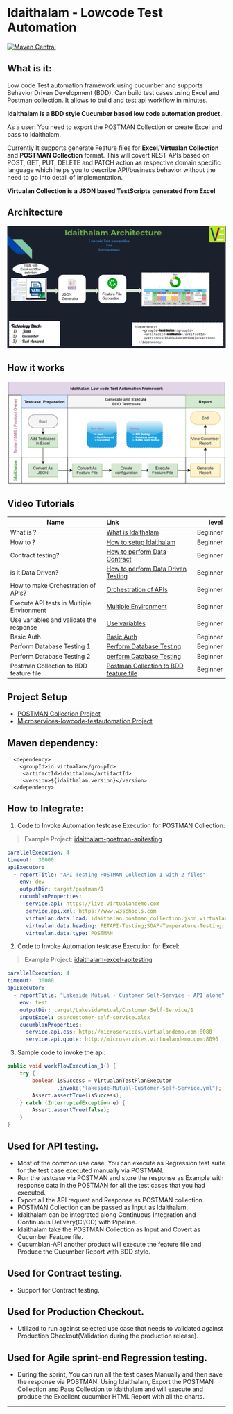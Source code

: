 # Idaithalam - Lowcode Test Automation

[![Maven Central](https://img.shields.io/maven-central/v/io.virtualan/idaithalam.svg?label=Maven%20Central)](https://search.maven.org/search?q=g:%22io.virtualan%22%20AND%20a:%22idaithalam%22) 
                          
## What is it:

Low code Test automation framework using cucumber and supports Behavior Driven Development (BDD). Can build test cases using Excel and Postman collection. It allows to build and test api workflow in minutes. 

**Idaithalam is a BDD style Cucumber based low code automation product.**

As a user: You need to export the POSTMAN Collection or create Excel and pass to Idaithalam. 

Currently It supports generate Feature files for **Excel**/**Virtualan Collection** and **POSTMAN Collection**  format. 
This will covert REST APIs based on POST, GET, PUT, DELETE and PATCH action as respective domain specific language which helps you to describe API/business behavior without the need to go into detail of implementation. 

**Virtualan Collection is a JSON based TestScripts generated from Excel**

## Architecture

![](_images/idaithalam/Architecture.png ':size=65%')


## How it works

![](_images/idaithalam/Workflow.png ':size=65%')


## Video Tutorials
| Name   |      Link      |  level |
|----------|:-------------|------:|
| What is ? | [What is Idaithalam](https://www.youtube.com/watch?v=6cz85yyVv58&list=PLXbcghgSZDrr2loEsuHEHNy_0iEj6zeso)| Beginner |
| How to ? | [How to setup Idaithalam](https://www.youtube.com/watch?v=6cz85yyVv58&list=PLXbcghgSZDrr2loEsuHEHNy_0iEj6zeso)| Beginner |
| Contract testing? | [ How to perform Data Contract ](https://www.youtube.com/watch?v=zi_TJ474Nmw&list=PLXbcghgSZDrr2loEsuHEHNy_0iEj6zeso&index=3)| Beginner |
| is it Data Driven? | [How to perform Data Driven Testing](https://www.youtube.com/watch?v=Ft3lvuJeaCs&list=PLXbcghgSZDrr2loEsuHEHNy_0iEj6zeso&index=4)| Beginner |
| How to make Orchestration of APIs? | [Orchestration of APIs](https://www.youtube.com/watch?v=iLxKfDky3_0&list=PLXbcghgSZDrr2loEsuHEHNy_0iEj6zeso&index=5)| Beginner |
| Execute API tests in Multiple Environment | [Multiple Environment](https://www.youtube.com/watch?v=VZuhxd3TamU&list=PLXbcghgSZDrr2loEsuHEHNy_0iEj6zeso&index=6)| Beginner |
| Use variables and validate the response | [Use variables](https://www.youtube.com/watch?v=1vD2SD866l4&list=PLXbcghgSZDrr2loEsuHEHNy_0iEj6zeso&index=8)| Beginner |
| Basic Auth | [Basic Auth](https://www.youtube.com/watch?v=LOQ3nhJLQCQ&list=PLXbcghgSZDrr2loEsuHEHNy_0iEj6zeso&index=9)| Beginner |
| Perform Database Testing 1 | [Perform Database Testing](https://www.youtube.com/watch?v=AInS1HbkR70&list=PLXbcghgSZDrr2loEsuHEHNy_0iEj6zeso&index=11)| Beginner |
| Perform Database Testing 2 | [perform Database Testing](https://www.youtube.com/watch?v=QKTSO6PWPQc&list=PLXbcghgSZDrr2loEsuHEHNy_0iEj6zeso&index=10)| Beginner |
| Postman Collection to BDD feature file | [Postman Collection to BDD feature file](https://www.youtube.com/watch?v=xdegvdXF7-s&list=PLXbcghgSZDrr2loEsuHEHNy_0iEj6zeso&index=7)| Beginner |

## Project Setup 
 - [POSTMAN Collection Project](https://github.com/virtualansoftware/idaithalam-postman-collection-lowcode-automation) 
 - [Microservices-lowcode-testautomation Project](https://github.com/virtualansoftware/microservices-lowcode-testautomation) 

 ## Maven dependency:
  
  ```mvn 
    <dependency>
      <groupId>io.virtualan</groupId>
       <artifactId>idaithalam</artifactId>
       <version>${idaithalam.version}</version>
    </dependency>
  ```  

## How to Integrate: 


1. Code to Invoke Automation testcase Execution for POSTMAN Collection:
> Example Project: [idaithalam-postman-apitesting](https://github.com/virtualansoftware/idaithalam-postman-collection-lowcode-automation)

```yml
parallelExecution: 4
timeout:  30000
apiExecutor:
  - reportTitle: "API Testing POSTMAN Collection 1 with 2 files"
    env: dev
    outputDir: target/postman/1
    cucumblanProperties:
      service.api: https://live.virtualandemo.com
      service.api.xml: https://www.w3schools.com
      virtualan.data.load: idaithalan.postman_collection.json;virtualan-xml.json;
      virtualan.data.heading: PETAPI-Testing;SOAP-Temperature-Testing;
      virtualan.data.type: POSTMAN
```

2. Code to Invoke Automation testcase Execution for Excel:
> Example Project: [idaithalam-excel-apitesting](https://github.com/virtualansoftware/microservices-lowcode-testautomation)

```yml
parallelExecution: 4
timeout:  30000
apiExecutor:
  - reportTitle: "Lakeside Mutual - Customer Self-Service - API alone"
    env: test
    outputDir: target/LakesideMutual/Customer-Self-Service/1
    inputExcel: css/customer-self-service.xlsx
    cucumblanProperties:
      service.api.css: http://microservices.virtualandemo.com:8080
      service.api.quote: http://microservices.virtualandemo.com:8090
```

3. Sample code to invoke the api:

```java
public void workflowExecution_1() {
    try {
        boolean isSuccess = VirtualanTestPlanExecutor
                .invoke("lakeside-Mutual-Customer-Self-Service.yml");
        Assert.assertTrue(isSuccess);
    } catch (InterruptedException e) {
        Assert.assertTrue(false);
    }
}
```

## Used for API testing.
* Most of the common use case, You can execute as Regression test suite for the test case executed manually via POSTMAN.
* Run the testcase via POSTMAN and store the response as Example with response data in the POSTMAN for all the test cases that you had executed. 
* Export all the API request and Response as POSTMAN collection.
* POSTMAN Collection can be passed as Input as Idaithalam.
* Idaithalam can be integrated along Continuous Integration and Continuous Delivery(CI/CD) with Pipeline.
* Idaithalam take the POSTMAN Collection as Input and Covert as Cucumber Feature file. 
* Cucumblan-API another product will execute the feature file and Produce the Cucumber Report with BDD style.

## Used for Contract testing.
* Support for Contract testing. 

## Used for Production Checkout.
* Utilized to run against selected use case that needs to validated against Production Checkout(Validation during the production release).   

## Used for Agile sprint-end Regression testing.
* During the sprint, You can run all the test cases Manually and then save the response via POSTMAN. Using Idaithalam, Export the POSTMAN Collection and Pass Collection to Idaithalam and will execute and produce the Excellent cucumber HTML Report with all the charts.

----